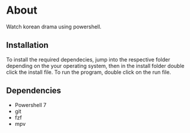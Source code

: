 # About
Watch korean drama using powershell.

## Installation
To install the required dependecies, jump into the respective folder depending on the your operating system, then in the install folder double click the install file. To run the program, double click on the run file.
  
## Dependencies

- Powershell 7  
- git
- fzf  
- mpv




